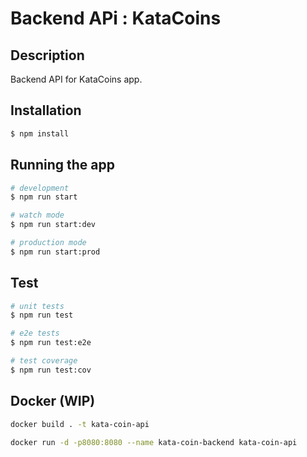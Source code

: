 # Backend APi : KataCoins

## Description

Backend API for KataCoins app.

## Installation

```bash
$ npm install
```

## Running the app

```bash
# development
$ npm run start

# watch mode
$ npm run start:dev

# production mode
$ npm run start:prod
```

## Test

```bash
# unit tests
$ npm run test

# e2e tests
$ npm run test:e2e

# test coverage
$ npm run test:cov
```

## Docker (WIP)
```bash
docker build . -t kata-coin-api

docker run -d -p8080:8080 --name kata-coin-backend kata-coin-api
```
